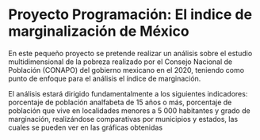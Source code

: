 # Proyecto Programación: El indice de marginalización de México

En este pequeño proyecto se pretende realizar un análisis sobre el estudio multidimensional de la pobreza realizado por el Consejo Nacional de Población (CONAPO) del gobierno mexicano en el 2020, teniendo como punto de enfoque para el análisis el índice de marginación.

El análisis estará dirigido fundamentalmente a los siguientes indicadores: porcentaje de población analfabeta de 15 años o más, porcentaje de población que vive en localidades menores a 5 000 habitantes y grado de marginación, realizándose comparativas por municipios y estados, las cuales se pueden ver en las gráficas obtenidas

